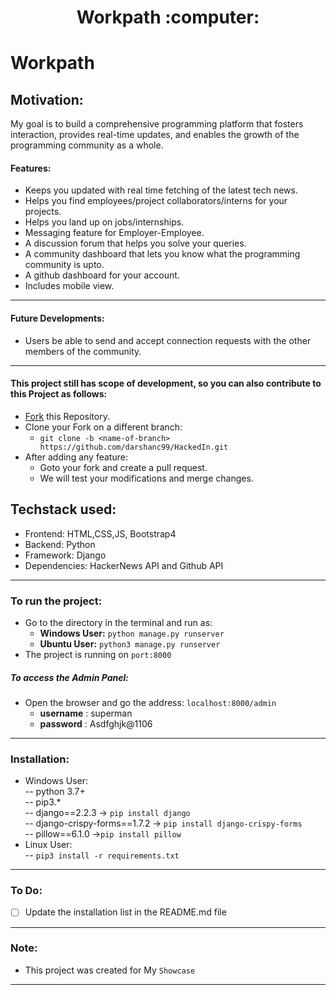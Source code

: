 <div align="center">	
	<h1>Workpath :computer:</h1>
</div>

# Workpath
## Motivation: 
My goal is to build a comprehensive programming platform that fosters interaction, provides real-time updates, and enables the growth of the programming community as a whole.
#### Features:
* Keeps you updated with real time fetching of the latest tech news.
* Helps you find employees/project collaborators/interns for your projects.
* Helps you land up on jobs/internships.
* Messaging feature for Employer-Employee.
* A discussion forum that helps you solve your queries.
* A community dashboard that lets you know what the programming community is upto.
* A github dashboard for your account.
* Includes mobile view.

------------------------------------------
#### Future Developments:
* Users be able to send and accept connection requests with the other members of the community.

------------------------------------------

#### This project still has scope of development, so you can also contribute to this Project as follows:
* [Fork](https://github.com/darshanc99/HackedIn) this Repository.
* Clone your Fork on a different branch:
	* `git clone -b <name-of-branch> https://github.com/darshanc99/HackedIn.git`
* After adding any feature:
	* Goto your fork and create a pull request.
	* We will test your modifications and merge changes.
	

## Techstack used:
- Frontend: HTML,CSS,JS, Bootstrap4
- Backend: Python
- Framework: Django
- Dependencies: HackerNews API and Github API

------------------------------------------
### To run the project:
* Go to the directory in the terminal and run as:
	* **Windows User:** `python manage.py runserver`
	* **Ubuntu User:** `python3 manage.py runserver`
* The project is running on `port:8000`

##### To access the Admin Panel:
* Open the browser and go the address: `localhost:8000/admin`
	* **username** : superman
	* **password** : Asdfghjk@1106

------------------------------------------

### Installation:
- Windows User:<br/>
-- python 3.7+<br/>
-- pip3.*<br/>
-- django==2.2.3 -> ```pip install django```<br/>
-- django-crispy-forms==1.7.2 -> ```pip install django-crispy-forms```<br/>
-- pillow==6.1.0 ->```pip install pillow```<br/>
- Linux User:<br/>
-- ```pip3 install -r requirements.txt```

------------------------------------------

### To Do:
* [ ] Update the installation list in the README.md file

------------------------------------------

### Note:
- This project was created for My `Showcase`

------------------------------------------


